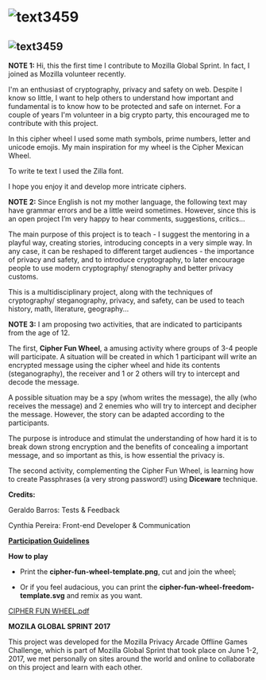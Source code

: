 # ![text3459](https://user-images.githubusercontent.com/19938761/27015459-6ca9b7f2-4ee4-11e7-910f-2042ab88cb9c.png)
## ![text3459](https://user-images.githubusercontent.com/19938761/27015524-b127eb14-4ee5-11e7-9f27-90e5d61fa0b8.png)


**NOTE 1:** Hi, this the first time I contribute to  Mozilla Global Sprint.  In fact, I joined as Mozilla volunteer recently.

I'm an enthusiast of cryptography, privacy and safety on web.  Despite I know so little, I want to help others to understand how important and fundamental is to know how to be protected and safe on internet.  For a couple of years I'm volunteer in a big crypto party, this encouraged me to contribute with this project.

In this cipher wheel I used some math symbols, prime numbers, letter and unicode emojis. My main inspiration for my wheel is the Cipher Mexican Wheel. 

To write te text I used the Zilla font.

I hope you enjoy it and develop more intricate ciphers.

**NOTE 2:** Since English is not my mother language, the following text may have grammar errors and be a little weird sometimes.  However, since this is an open project I’m very happy to hear comments, suggestions, critics… 

The main purpose of this project is to teach - I suggest the mentoring in a playful way, creating stories, introducing concepts in a very simple way. In any case, it can be reshaped to different target audiences - the importance of privacy and safety,  and to introduce cryptography, to later encourage people to use modern cryptography/ stenography and better privacy customs. 

This is a multidisciplinary project, along with the techniques of cryptography/ steganography, privacy, and safety, can be used to teach history, math, literature, geography…

**NOTE 3:** I am proposing two activities, that are indicated to participants from the age of 12.

The first, **Cipher Fun Wheel**, a amusing activity where groups of 3-4 people will participate. A situation will be created in which 1 participant will write an encrypted message using the cipher wheel and hide its contents (steganography), the receiver and 1 or 2 others will try to intercept and decode the message.

A possible situation may be a spy (whom writes the message), the ally (who receives the message) and 2 enemies who will try to intercept and decipher the message. However, the story can be adapted according to the participants.

The purpose is introduce and stimulat the understanding of  how hard it is to break down strong encryption and  the benefits of concealing a important message, and so important as this, is how essential the privacy is.

The second activity, complementing the Cipher Fun Wheel, is learning how to create Passphrases (a very strong password!) using **Diceware** technique.


**Credits:**

Geraldo Barros: Tests & Feedback

Cynthia Pereira: Front-end Developer & Communication

**[Participation Guidelines](https://github.com/barrosgeraldo/mozsprint-privacy-security-situations/blob/master/CODE_OF_CONDUCT.md)**

**How to play**

- Print the **cipher-fun-wheel-template.png**, cut and join the wheel;

- Or if you feel audacious, you can print the **cipher-fun-wheel-freedom-template.svg** and remix as you want.


[CIPHER FUN WHEEL.pdf](https://github.com/mozillabrasil/sao-paulo/files/1123036/CIPHER.FUN.WHEEL.pdf)


**MOZILA GLOBAL SPRINT 2017**

This project was developed for the Mozilla Privacy Arcade Offline Games Challenge, which is part of Mozilla Global Sprint that took place on June 1-2, 2017, we met personally on sites around the world and online to collaborate on this project and learn with each other.


